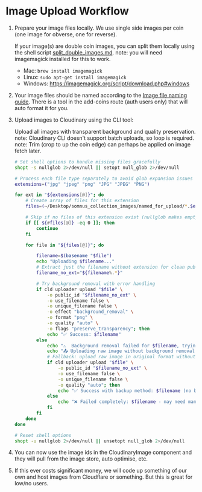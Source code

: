 # Image Upload Workflow

1. Prepare your image files locally.
   We use single side images per coin (one image for obverse, one for reverse).

   If your image(s) are double coin images, you can split them locally using the shell script [split_double_images.md](split_double_images.md).
   note: you will need imagemagick installed for this to work.
   - Mac: `brew install imagemagick`
   - Linux: `sudo apt-get install imagemagick`
   - Windows: https://imagemagick.org/script/download.php#windows

2. Your image files should be named according to the [Image file naming guide](../README.md#image-file-naming-guide).
   There is a tool in the add-coins route (auth users only) that will auto format it for you.

3. Upload images to Cloudinary using the CLI tool:

   Upload all images with transparent background and quality preservation.
   note: Cloudinary CLI doesn't support batch uploads, so loop is required.
   note: Trim (crop to up the coin edge) can perhaps be applied on image fetch later.

   ```bash
   # Set shell options to handle missing files gracefully
   shopt -s nullglob 2>/dev/null || setopt null_glob 2>/dev/null

   # Process each file type separately to avoid glob expansion issues
   extensions=("jpg" "jpeg" "png" "JPG" "JPEG" "PNG")

   for ext in "${extensions[@]}"; do
       # Create array of files for this extension
       files=(~/Desktop/somnus_collection_images/named_for_upload/*.$ext)

       # Skip if no files of this extension exist (nullglob makes empty array)
       if [[ ${#files[@]} -eq 0 ]]; then
           continue
       fi

       for file in "${files[@]}"; do

           filename=$(basename "$file")
           echo "Uploading $filename..."
           # Extract just the filename without extension for clean public_id
           filename_no_ext="${filename%.*}"

           # Try background removal with error handling
           if cld uploader upload "$file" \
               -o public_id "$filename_no_ext" \
               -o use_filename false \
               -o unique_filename false \
               -o effect "background_removal" \
               -o format "png" \
               -o quality "auto" \
               -o flags "preserve_transparency"; then
               echo "✅ Success: $filename"
           else
               echo "⚠️  Background removal failed for $filename, trying backup method..."
               echo "📤 Uploading raw image without background removal: $filename"
               # Fallback: upload raw image in original format without any processing
               if cld uploader upload "$file" \
                   -o public_id "$filename_no_ext" \
                   -o use_filename false \
                   -o unique_filename false \
                   -o quality "auto"; then
                   echo "✅ Success with backup method: $filename (no background removal applied)"
               else
                   echo "❌ Failed completely: $filename - may need manual processing"
               fi
           fi
       done
   done

   # Reset shell options
   shopt -u nullglob 2>/dev/null || unsetopt null_glob 2>/dev/null
   ```

4. You can now use the image ids in the CloudinaryImage component and they will pull from the image store, auto optimise, etc.

5. If this ever costs significant money, we will code up something of our own and host images from Cloudflare or something. But this is great for low/no users.
